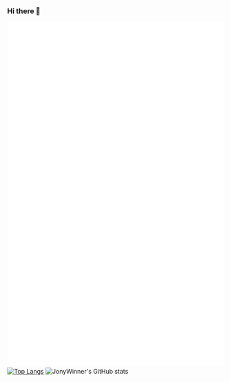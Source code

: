 ### Hi there 👋

<!--
**JonyWinner/JonyWinner** is a ✨ _special_ ✨ repository because its `README.md` (this file) appears on your GitHub profile.

Here are some ideas to get you started:

- 🔭 I’m currently working on ...
- 🌱 I’m currently learning ...
- 👯 I’m looking to collaborate on ...
- 🤔 I’m looking for help with ...
- 💬 Ask me about ...
- 📫 How to reach me: ...
- 😄 Pronouns: ...
- ⚡ Fun fact: ...
-->

![card](https://github.com/JonyWinner/netease-music-card/blob/main/card.svg)
[![Top Langs](https://github-readme-stats.vercel.app/api/top-langs/?username=JonyWinner&layout=compact)](https://github.com/JonyWinner/Auto-Build-System)
![JonyWinner's GitHub stats](https://github-readme-stats.vercel.app/api?username=JonyWinner&show_icons=true&theme=onedark)

